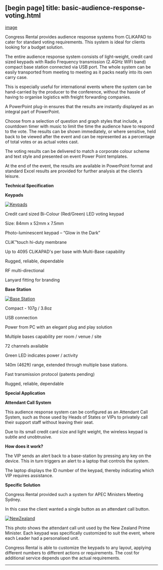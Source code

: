[begin page]
 title: basic-audience-response-voting.html
----------------------------------------------------------

[image](picture)

Congress Rental provides audience response systems from CLiKAPAD to cater for standard voting requirements. This system is ideal for clients looking for a budget solution.

The entire audience response system consists of light-weight, credit card sized keypads with Radio Frequency transmission (2.4GHz WIFI band) compact base station connected via USB port. The whole system can be easily transported from meeting to meeting as it packs neatly into its own carry case.

This is especially useful for international events where the system can be hand-carried by the producer to the conference, without the hassle of having to organise logistics with freight forwarding companies.

A PowerPoint plug-in ensures that the results are instantly displayed as an integral part of PowerPoint.

Choose from a selection of question and graph styles that include, a countdown timer with music to limit the time the audience have to respond to the vote. The results can be shown immediately, or where sensitive, held back to be viewed after the event and can be represented as a percentage of total votes or as actual votes cast.

The voting results can be delivered to match a corporate colour scheme and text style and presented on event Power Point templates.

At the end of the event, the results are available in PowerPoint format and standard Excel results are provided for further analysis at the client’s leisure.

**Technical Specification**

**Keypads**

[ ![Keypads](/wp-content/uploads/2011/09/119-225x300.jpg)](/wp-content/uploads/2011/09/119.jpg)

Credit card sized Bi-Colour (Red/Green) LED voting keypad

Size: 84mm x 52mm x 7.5mm

Photo-luminescent keypad – &ldquo;Glow in the Dark&rdquo;

CLiK&trade;touch hi-duty membrane

Up to 4095 CLiKAPAD's per base with Multi-Base capability

Rugged, reliable, dependable

RF multi-directional

Lanyard fitting for branding

**Base Station**

[ ![Base Station](/wp-content/uploads/2011/09/211-300x243.jpg)](/wp-content/uploads/2011/09/211.jpg)

Compact - 107g / 3.8oz

USB connection

Power from PC with an elegant plug and play solution

Multiple bases capability per room / venue / site

72 channels available

Green LED indicates power / activity

140m (462ft) range, extended through multiple base stations.

Fast transmission protocol (patents pending)

Rugged, reliable, dependable

**Special Application**

**Attendant Call System**

This audience response system can be configured as an Attendant Call System, such as those used by Heads of States or VIPs to privately call their support staff without leaving their seat.

Due to its small credit card size and light weight, the wireless keypad is subtle and unobtrusive.

**How does it work?**

The VIP sends an alert back to a base-station by pressing any key on the device. This in turn triggers an alert to a laptop that controls the system.

The laptop displays the ID number of the keypad, thereby indicating which VIP requires assistance.

**Specific Solution**

Congress Rental provided such a system for APEC Ministers Meeting Sydney.

In this case the client wanted a single button as an attendant call button.

[ ![NewZealand](/wp-content/uploads/2011/09/53-300x179.jpg)](/wp-content/uploads/2011/09/53.jpg)

This photo shows the attendant call unit used by the New Zealand Prime Minister. Each keypad was specifically customized to suit the event, where each Leader had a personalised unit.

Congress Rental is able to customize the keypads to any layout, applying different numbers to different actions or requirements. The cost for additional service depends upon the actual requirements.




----------------------------------------------------------
